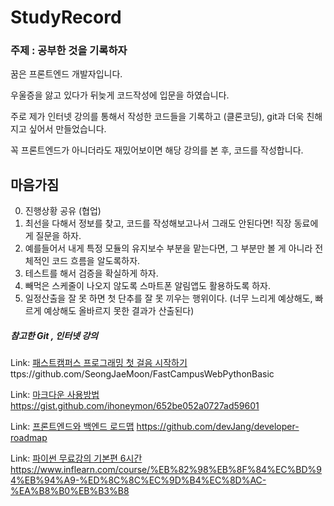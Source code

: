 # StudyRecord

### 주제 : 공부한 것을 기록하자

꿈은 프론트엔드 개발자입니다.

우울증을 앓고 있다가 뒤늦게 코드작성에 입문을 하였습니다.

주로 제가 인터넷 강의를 통해서 작성한 코드들을 기록하고 (클론코딩), git과 더욱 친해지고 싶어서 만들었습니다.

꼭 프론트엔드가 아니더라도 재밌어보이면 해당 강의를 본 후, 코드를 작성합니다.

## 마음가짐
0. 진행상황 공유 (협업)
1. 최선을 다해서 정보를 찾고, 코드를 작성해보고나서 그래도 안된다면! 직장 동료에게 질문을 하자.
2. 예를들어서 내게 특정 모듈의 유지보수 부분을 맡는다면, 그 부분만 볼 게 아니라 전체적인 코드 흐름을 알도록하자.
3. 테스트를 해서 검증을 확실하게 하자.
4. 빼먹은 스케줄이 나오지 않도록 스마트폰 알림앱도 활용하도록 하자.
5. 일정산출을 잘 못 하면 첫 단추를 잘 못 끼우는 행위이다. (너무 느리게 예상해도, 빠르게 예상해도 올바르지 못한 결과가 산출된다)


##### 참고한 Git , 인터넷 강의 
Link: [패스트캠퍼스 프로그래밍 첫 걸음 시작하기](https://github.com/SeongJaeMoon/FastCampusWebPythonBasic, "패스트캠퍼스 프로그래밍 첫 걸음")
ttps://github.com/SeongJaeMoon/FastCampusWebPythonBasic

Link: [마크다운 사용방법](https://gist.github.com/ihoneymon/652be052a0727ad59601, "마크다운 사용방법")
https://gist.github.com/ihoneymon/652be052a0727ad59601

Link: [프론트엔드와 백엔드 로드맵](https://github.com/devJang/developer-roadmap, "프론트엔드 백엔드 로드맵")
https://github.com/devJang/developer-roadmap

Link: [파이썬 무료강의 기본편 6시간](https://www.inflearn.com/course/%EB%82%98%EB%8F%84%EC%BD%94%EB%94%A9-%ED%8C%8C%EC%9D%B4%EC%8D%AC-%EA%B8%B0%EB%B3%B8, "파이썬 무료 강의 (기본편) - 6시간 뒤면 나도 개발자")
https://www.inflearn.com/course/%EB%82%98%EB%8F%84%EC%BD%94%EB%94%A9-%ED%8C%8C%EC%9D%B4%EC%8D%AC-%EA%B8%B0%EB%B3%B8
